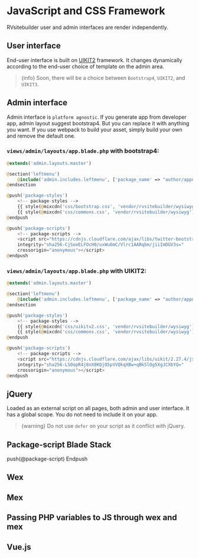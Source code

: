 # JavaScript and CSS Framework

RVsitebuilder user and admin interfaces are render independently.

## User interface
End-user interface is built on [UIKIT2](https://getuikit.com/v2/) framework. It changes dynamically according to the end-user choice of template on the admin area.

> {info} Soon, there will be a choice between `Bootstrap4`, `UIKIT2`, and `UIKIT3`.

## Admin interface
Admin interface is `platform agnostic`. If you generate app from developer app, admin layout suggest bootstrap4. But you can replace it with anything you want. If you use webpack to build your asset, simply build your own and remove the default one.

### `views/admin/layouts/app.blade.php` with bootstrap4:
```php
@extends('admin.layouts.master')

@section('leftmenu')
	@include('admin.includes.leftmenu', ['package_name' => "author/appname"])
@endsection

@push('package-styles')
    <!-- package-styles -->
    {{ style(@mixcdn('css/bootstrap.css', 'vendor/rvsitebuilder/wysiwyg')) }}    
    {{ style(@mixcdn('css/commons.css', 'vendor/rvsitebuilder/wysiwyg')) }} 
@endpush

@push('package-scripts')
    <!-- package-scripts -->
    <script src="https://cdnjs.cloudflare.com/ajax/libs/twitter-bootstrap/4.3.1/js/bootstrap.min.js"
    integrity="sha256-CjSoeELFOcH0/uxWu6mC/Vlrc1AARqbm/jiiImDGV3s=" 
    crossorigin="anonymous"></script>
@endpush
```

### `views/admin/layouts/app.blade.php` with UIKIT2:
```php
@extends('admin.layouts.master')

@section('leftmenu')
	@include('admin.includes.leftmenu', ['package_name' => "author/appname"])
@endsection

@push('package-styles')
    <!-- package-styles -->
    {{ style(@mixcdn('css/uikitv2.css', 'vendor/rvsitebuilder/wysiwyg')) }}   
    {{ style(@mixcdn('css/commons.css', 'vendor/rvsitebuilder/wysiwyg')) }} 
@endpush

@push('package-scripts')
    <!-- package-scripts -->
    <script src="https://cdnjs.cloudflare.com/ajax/libs/uikit/2.27.4/js/uikit.min.js" 
    integrity="sha256-LS0opR4j8nX0KQjO5pVVQkqXBw+qBk5lOg5XgJCXbYQ="
    crossorigin="anonymous"></script>     
@endpush
```


## jQuery 
Loaded as an external script on all pages, both admin and user interface. It has a global scope. You do not need to include it on your app. 

> {warning} Do not use `defer` on your script as it conflict with jQuery.


## Package-script Blade Stack
push(@package-script)
Endpush

## Wex

## Mex

## Passing PHP variables to JS through wex and mex

## Vue.js
